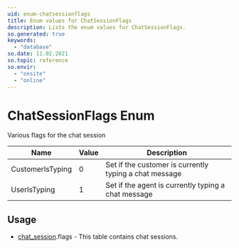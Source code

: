 ```yaml
---
uid: enum-chatsessionflags
title: Enum values for ChatSessionFlags
description: Lists the enum values for ChatSessionFlags.
so.generated: true
keywords:
  - "database"
so.date: 11.02.2021
so.topic: reference
so.envir:
  - "onsite"
  - "online"
---
```


# ChatSessionFlags Enum

Various flags for the chat session

| Name | Value | Description |
|------|-------|-------------|
|CustomerIsTyping|0|Set if the customer is currently typing a chat message|
|UserIsTyping|1|Set if the agent is currently typing a chat message|

## Usage

* [chat_session](../chat-session.md).flags - This table contains chat sessions.
